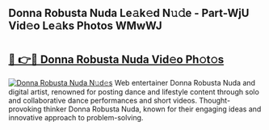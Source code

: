 ## Donna Robusta Nuda Le𝚊k𝚎d N𝚞𝚍e - Part-WjU Vid𝚎o Le𝚊ks Photos WMwWJ

# <h2><a href="http://fbezly.evod.top/?m=Donna+Robusta+Nuda">🔗 👉🔴 Donna Robusta Nuda Vid𝚎o Ph𝚘t𝚘s</a></h2>

[![Donna Robusta Nuda N𝚞d𝚎s](https://i.imgur.com/8V9OHl7.gif)](http://fbezly.evod.top/?m=Donna+Robusta+Nuda)
Web entertainer Donna Robusta Nuda and digital artist, renowned for posting dance and lifestyle content through solo and collaborative dance performances and short videos. Thought-provoking thinker Donna Robusta Nuda, known for their engaging ideas and innovative approach to problem-solving. 
